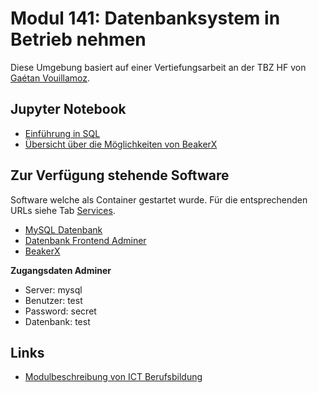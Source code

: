 # Modul 141: Datenbanksystem in Betrieb nehmen

Diese Umgebung basiert auf einer Vertiefungsarbeit an der TBZ HF von [Gaétan Vouillamoz](https://github.com/zoink1989/vertiefungsarbeit).

## Jupyter Notebook

* [Einführung in SQL](:32088/notebooks/work/M141_Einfuehrung.ipynb)
* [Übersicht über die Möglichkeiten von BeakerX](:32088/notebooks/StartHere.ipynb)


## Zur Verfügung stehende Software

Software welche als Container gestartet wurde. Für die entsprechenden URLs siehe Tab [Services](#Services).

* [MySQL Datenbank](https://www.mysql.com/de/)
* [Datenbank Frontend Adminer](https://www.adminer.org/)
* [BeakerX](http://beakerx.com/)

**Zugangsdaten Adminer**

* Server: mysql
* Benutzer: test
* Password: secret
* Datenbank: test

## Links

* [Modulbeschreibung von ICT Berufsbildung](https://cf.ict-berufsbildung.ch/modules.php?name=Mbk&a=20101&cmodnr=141&noheader=1)